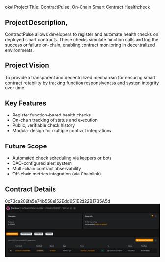 ok# Project Title: ContractPulse: On-Chain Smart Contract Healthcheck 

## Project Description,

ContractPulse  allows developers to register and automate health checks on deployed smart contracts. These checks simulate function calls and log the success or failure on-chain, enabling contract monitoring in decentralized environments.

## Project Vision 

To provide a transparent and decentralized mechanism for ensuring smart contract reliability by tracking function responsiveness and system integrity over time.

## Key Features

- Register function-based health checks
- On-chain tracking of status and execution
- Public, verifiable check history
- Modular design for multiple contract  integrations

## Future Scope

- Automated check scheduling via keepers or bots
- DAO-configured alert system
- Multi-chain contract observability 
- Off-chain metrics integration (via Chainlink)

## Contract Details
0x73ca209fa5e74b558e152Edd651E2d22B1735A5d
![alt text](image.png)

